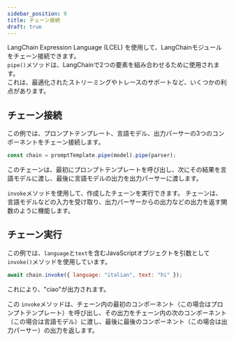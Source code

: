 ```yaml
---
sidebar_position: 9
title: チェーン接続
draft: true
---
```


LangChain Expression Language (LCEL) を使用して、LangChainモジュールをチェーン接続できます。  
`pipe()`メソッドは、LangChainで2つの要素を組み合わせるために使用されます。  
これは、最適化されたストリーミングやトレースのサポートなど、いくつかの利点があります。

## チェーン接続

この例では、プロンプトテンプレート、言語モデル、出力パーサーの3つのコンポーネントをチェーン接続します。

```javascript
const chain = promptTemplate.pipe(model).pipe(parser);
```

このチェーンは、最初にプロンプトテンプレートを呼び出し、次にその結果を言語モデルに渡し、最後に言語モデルの出力を出力パーサーに渡します。


`invoke`メソッドを使用して、作成したチェーンを実行できます。
チェーンは、言語モデルなどの入力を受け取り、出力パーサーからの出力などの出力を返す関数のように機能します。

## チェーン実行

この例では、`language`と`text`を含むJavaScriptオブジェクトを引数として `invoke()`メソッドを使用しています。

```javascript
await chain.invoke({ language: "italian", text: "hi" });
```

これにより、"ciao"が出力されます。


この `invoke`メソッドは、チェーン内の最初のコンポーネント（この場合はプロンプトテンプレート）を呼び出し、その出力をチェーン内の次のコンポーネント（この場合は言語モデル）に渡し、最後に最後のコンポーネント（この場合は出力パーサー）の出力を返します。
